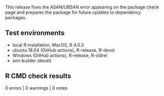 
This release fixes the ASAN/UBSAN error appearing on the
package check page and prepares the package for future
updates to dependency packages.

## Test environments

* local R installation, MacOS, R 4.0.3
* ubuntu 18.04 (GitHub actions), R-release, R-devel
* Windows (GitHub actions), R-release, R-oldrel
* win-builder (devel)

## R CMD check results

0 errors | 0 warnings | 0 notes
